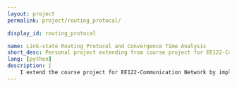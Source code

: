 ```yaml
---
layout: project
permalink: project/routing_protocal/

display_id: routing_protocal

name: Link-state Routing Protocol and Convergence Time Analysis
short_desc: Personal project extending from course project for EE122-Communication Network at Berkeley
lang: [python]
description: |
    I extend the course project for EE122-Communication Network by implementing extra link state routing protocol in addition to the required distance vector routing protocol. I have also done several experiments on my implementation to generate a convergence time analysis report.    
---
```


